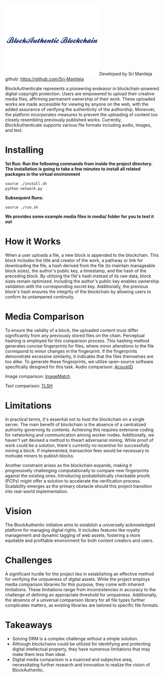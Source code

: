 ![LOGO](web.png)
Developed by Sri Maniteja
github: https://github.com/Sri-Maniteja

 BlockAuthenticate represents a pioneering endeavor in blockchain-powered digital copyright protection. Users are empowered to upload their creative media files, affirming permanent ownership of their work. These uploaded works are made accessible for viewing by anyone on the web, with the added assurance of verifying the authenticity of the authorship. Moreover, the platform incorporates measures to prevent the uploading of content too closely resembling previously published works. Currently, BlockAuthenticate supports various file formats including audio, images, and text.
# Installing
**1st Run: Run the following commands from inside the project directory. The installation is going to take a few minutes to install all related packages in the virtual environment** 
```
source ./install.sh
python network.py
```
**Subsequent Runs:**
```
source ./run.sh
```
**We provides some example media files in media/ folder for you to test it out**

# How it Works
When a user uploads a file, a new block is appended to the blockchain. This block includes the title and creator of the work, a pathway or link for downloading the file, a hash derived from the file (to maintain manageable block sizes), the author's public key, a timestamp, and the hash of the preceding block. By utilizing the file's hash instead of its raw data, block sizes remain optimized. Including the author's public key enables ownership validation with the corresponding secret key. Additionally, the previous block's hash ensures the integrity of the blockchain by allowing users to confirm its untampered continuity.

# Media Comparison
To ensure the validity of a block, the uploaded content must differ significantly from any previously stored files on the chain. Perceptual hashing is employed for this comparison process. This hashing method generates concise fingerprints for files, where minor alterations to the file correspond to minor changes in the fingerprint. If the fingerprints demonstrate excessive similarity, it indicates that the files themselves are too alike. To generate these fingerprints, we utilize open-source software specifically designed for this task.
Audio comparison: [AcoustID](https://acoustid.org/)

Image comparison: [ImageMatch](https://github.com/EdjoLabs/image-match)

Text comparison: [TLSH](https://github.com/trendmicro/tlsh)

# Limitations
In practical terms, it's essential not to host the blockchain on a single server. The main benefit of blockchain is the absence of a centralized authority governing its contents. Achieving this requires extensive coding for networking and communication among worker nodes. Additionally, we haven't yet devised a method to thwart adversarial mining. While proof of work could be a solution, there's currently no incentive for successfully mining a block. If implemented, transaction fees would be necessary to motivate miners to publish blocks.

Another constraint arises as the blockchain expands, making it progressively challenging computationally to compare new fingerprints against the existing ones. Introducing probabilistically checkable proofs (PCPs) might offer a solution to accelerate the verification process. Scalability emerges as the primary obstacle should this project transition into real-world implementation.
# Vision
The BlockAuthentic initiative aims to establish a universally acknowledged platform for managing digital rights. It includes features like royalty management and dynamic tagging of web assets, fostering a more equitable and profitable environment for both content creators and users.

# Challenges
A significant hurdle for the project lies in establishing an effective method for verifying the uniqueness of digital assets. While the project employs media comparison libraries for this purpose, they come with inherent limitations. These limitations range from inconsistencies in accuracy to the challenge of defining an appropriate threshold for uniqueness. Additionally, the absence of a universal comparison library for all file types further complicates matters, as existing libraries are tailored to specific file formats.

# Takeaways
- Solving DRM is a complex challenge without a simple solution.
- Although blockchains could be utilized for identifying and protecting digital intellectual property, they have numerous limitations that may make them less than ideal.
- Digital media comparison is a nuanced and subjective area, necessitating further research and innovation to realize the vision of BlockAuthentic.